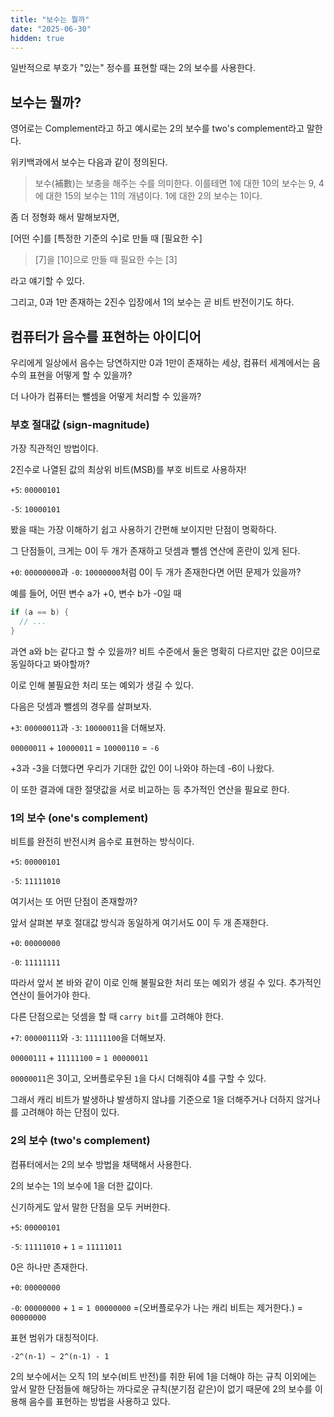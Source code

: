 ```yaml
---
title: "보수는 뭘까"
date: "2025-06-30"
hidden: true
---
```


일반적으로 부호가 "있는" 정수를 표현할 때는 2의 보수를 사용한다.

## 보수는 뭘까?

영어로는 Complement라고 하고 예시로는 2의 보수를 two's complement라고 말한다.

위키백과에서 보수는 다음과 같이 정의된다.

> 보수(補數)는 보충을 해주는 수를 의미한다. 이를테면 1에 대한 10의 보수는 9, 4에 대한 15의 보수는 11의 개념이다. 1에 대한 2의 보수는 1이다.

좀 더 정형화 해서 말해보자면,

[어떤 수]를 [특정한 기준의 수]로 만들 때 [필요한 수]

> [7]을 [10]으로 만들 때 필요한 수는 [3]

라고 얘기할 수 있다.

그리고, 0과 1만 존재하는 2진수 입장에서 1의 보수는 곧 비트 반전이기도 하다.

## 컴퓨터가 음수를 표현하는 아이디어

우리에게 일상에서 음수는 당연하지만 0과 1만이 존재하는 세상, 컴퓨터 세계에서는 음수의 표현을 어떻게 할 수 있을까?

더 나아가 컴퓨터는 뺄셈을 어떻게 처리할 수 있을까?

### 부호 절대값 (sign-magnitude)

가장 직관적인 방법이다.

2진수로 나열된 값의 최상위 비트(MSB)를 부호 비트로 사용하자!

`+5`: `00000101`

`-5`: `10000101`

봤을 때는 가장 이해하기 쉽고 사용하기 간편해 보이지만 단점이 명확하다.

그 단점들이, 크게는 0이 두 개가 존재하고 덧셈과 뺄셈 연산에 혼란이 있게 된다.

`+0`: `00000000`과 `-0`: `10000000`처럼 0이 두 개가 존재한다면 어떤 문제가 있을까?

예를 들어, 어떤 변수 a가 +0, 변수 b가 -0일 때

```c
if (a == b) {
  // ...
}
```

과연 a와 b는 같다고 할 수 있을까? 비트 수준에서 둘은 명확히 다르지만 값은 0이므로 동일하다고 봐야할까?

이로 인해 불필요한 처리 또는 예외가 생길 수 있다.

다음은 덧셈과 뺄셈의 경우를 살펴보자.

`+3`: `00000011`과 `-3`: `10000011`을 더해보자.

`00000011` + `10000011` = `10000110` = `-6`

+3과 -3을 더했다면 우리가 기대한 값인 0이 나와야 하는데 -6이 나왔다.

이 또한 결과에 대한 절댓값을 서로 비교하는 등 추가적인 연산을 필요로 한다.

### 1의 보수 (one's complement)

비트를 완전히 반전시켜 음수로 표현하는 방식이다.

`+5`: `00000101`

`-5`: `11111010`

여기서는 또 어떤 단점이 존재할까?

앞서 살펴본 부호 절대값 방식과 동일하게 여기서도 0이 두 개 존재한다.

`+0`: `00000000`

`-0`: `11111111`

따라서 앞서 본 바와 같이 이로 인해 불필요한 처리 또는 예외가 생길 수 있다. 추가적인 연산이 들어가야 한다.

다른 단점으로는 덧셈을 할 때 `carry bit`를 고려해야 한다.

`+7`: `00000111`와 `-3`: `11111100`을 더해보자.

`00000111` + `11111100` = `1 00000011`

`00000011`은 3이고, 오버플로우된 `1`을 다시 더해줘야 4를 구할 수 있다.

그래서 캐리 비트가 발생하냐 발생하지 않냐를 기준으로 1을 더해주거나 더하지 않거나를 고려해야 하는 단점이 있다.

### 2의 보수 (two's complement)

컴퓨터에서는 2의 보수 방법을 채택해서 사용한다.

2의 보수는 1의 보수에 1을 더한 값이다.

신기하게도 앞서 말한 단점을 모두 커버한다.

`+5`: `00000101`

`-5`: `11111010` + `1` = `11111011`

0은 하나만 존재한다.

`+0`: `00000000`

`-0`: `00000000` + `1` = `1 00000000` =(오버플로우가 나는 캐리 비트는 제거한다.) = `00000000`

표현 범위가 대칭적이다.

`-2^(n-1) ~ 2^(n-1) - 1`

2의 보수에서는 오직 1의 보수(비트 반전)를 취한 뒤에 1을 더해야 하는 규칙 이외에는 앞서 말한 단점들에 해당하는 까다로운 규칙(분기점 같은)이 없기 때문에 2의 보수를 이용해 음수를 표현하는 방법을 사용하고 있다.
